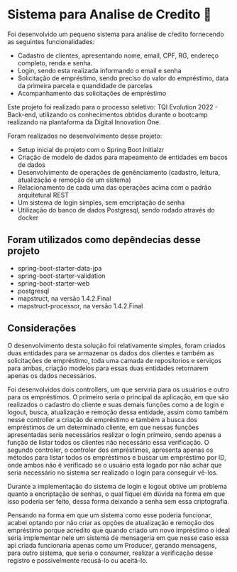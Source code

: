 # Sistema para Analise de Credito :money_with_wings: 

Foi desenvolvido um pequeno sistema para análise de cŕedito fornecendo as seguintes funcionalidades:

* Cadastro de clientes, apresentando nome, email, CPF, RG, endereço completo, renda e senha. 
* Login, sendo esta realizada informando o email e senha
* Solicitação de empréstimo, sendo preciso do valor do empréstimo, data da primeira parcela e quandidade de parcelas 
* Acompanhamento das solicitações de empréstimo 

Este projeto foi realizado para o processo seletivo: TQI Evolution 2022 - Back-end, utilizando os conhecimentos obtidos durante o bootcamp realizando na plantaforma da Digital Innovation One. 

Foram realizados no desenvolvimento desse projeto:

* Setup inicial de projeto com o Spring Boot Initialzr
* Criação de modelo de dados para mapeamento de entidades em bacos de dados
* Desenvolvimento de operações de genênciamento (cadastro, leitura, atualização e remoção de um sistema)
* Relacionamento de cada uma das operações acima com o padrão arquitetural REST
* Um sistema de login simples, sem emcriptação de senha 
* Utilização do banco de dados Postgresql, sendo rodado através do docker 

## Foram utilizados como depêndecias desse projeto

* spring-boot-starter-data-jpa
* spring-boot-starter-validation
* spring-boot-starter-web
* postgresql
* mapstruct, na versão 1.4.2.Final
* mapstruct-processor, na versão 1.4.2.Final

## Considerações

O desenvolvimento desta solução foi relativamente simples, foram criados duas entidades para se armazenar os dados dos clientes e também as solicitações de empréstimo, toda uma camada de repositorios e serviços para ambas, criação modelos para essas duas entidades retornarem apenas os dados necessários. 

Foi desenvolvidos dois controllers, um que serviria para os usuários e outro para os empréstimos. 
O primeiro seria o principal da aplicação, em que são realizados o cadastro do cliente e suas demais funções como a de login e logout, busca, atualização e remoção dessa entidade, assim como também nesse controller a criação de empréstimo e também a busca dos empréstimos de um determinado cliente, em que nessas funções apresentadas seria necessários realizar o login primeiro, sendo apenas a função de listar todos os clientes não necessário essa verificação. 
O segundo controler, o controler dos empréstimos, apresenta apenas os métodos para listar todos os empréstimos e buscar um empréstimo por ID, onde ambos não é verificado se o usuário está logado por não achar que seria necessário no sistema ser realizado o login para conseguir vê-los. 

Durante a implementação do sistema de login e logout obtive um problema quanto a encriptação de senhas, o qual fiquei em dúvida na forma em que isso poderia ser feito, dessa forma deixando a senha sem essa criptografia. 

Pensando na forma em que um sistema como esse poderia funcionar, acabei optando por não criar as opções de atualização e remoção dos empréstimo porque acredito que quando criado um novo impréstimo o ideal seria implementar nele um sistema de mensageria em que nesse caso essa api criada funcionaria apenas como um Producer, gerando mensagens, para outro sistema, que seria o consumer, realizar a verificação desse registro e possivelmente recusá-lo ou aceitá-lo. 
